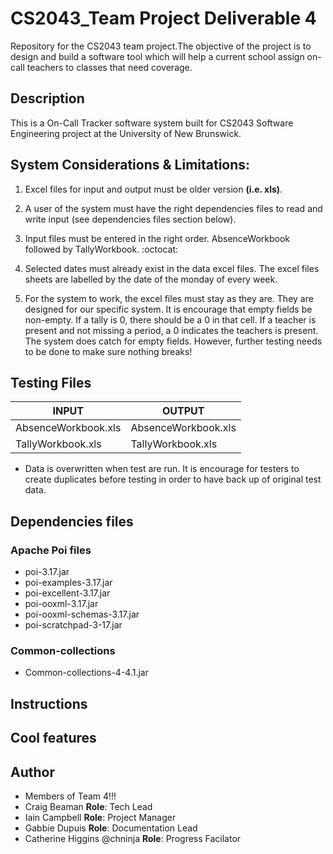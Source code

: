 # CS2043_Team Project Deliverable 4 

Repository for the CS2043 team project.The objective of  the project is to design and build a software tool which will help a current school assign on-call teachers to classes that need coverage. 

## Description

This is a On-Call Tracker software system built for CS2043 Software Engineering project at the University of New Brunswick.

## System Considerations & Limitations:

1.  Excel files for input and output must be older version **(i.e. xls)**. 

2.  A user of the system must have the right dependencies files to read and write input (see dependencies files section below).

3. Input files must be entered in the right order. AbsenceWorkbook followed by TallyWorkbook. :octocat: 

4. Selected dates must already exist in the data excel files. The excel files sheets are labelled by the date of the monday of every week.

5. For the system to work, the excel files must stay as they are. They are designed for our specific system. It is encourage that empty fields be non-empty. If a tally is 0, there should be a 0 in that cell. If a teacher is present and not missing a period, a 0 indicates the teachers is present. The system does catch for empty fields. However, further testing needs to be done to make sure nothing breaks!



## Testing Files

|    **INPUT**        | **OUTPUT**              |
|---------------------|-------------------------|
| AbsenceWorkbook.xls | AbsenceWorkbook.xls  |
| TallyWorkbook.xls   | TallyWorkbook.xls  |


* Data is overwritten when test are run. It is encourage for testers to create duplicates before testing in order to have back up of original test data. 


## Dependencies files

### Apache Poi files
- poi-3.17.jar
- poi-examples-3.17.jar
- poi-excellent-3.17.jar
- poi-ooxml-3.17.jar
- poi-ooxml-schemas-3.17.jar
- poi-scratchpad-3-17.jar

### Common-collections
- Common-collections-4-4.1.jar

## Instructions


## Cool features

## Author

- Members of Team 4!!!
- Craig Beaman **Role**: Tech Lead
- Iain Campbell **Role**: Project Manager
- Gabbie Dupuis **Role**: Documentation Lead
- Catherine Higgins @chninja **Role**: Progress Facilator

